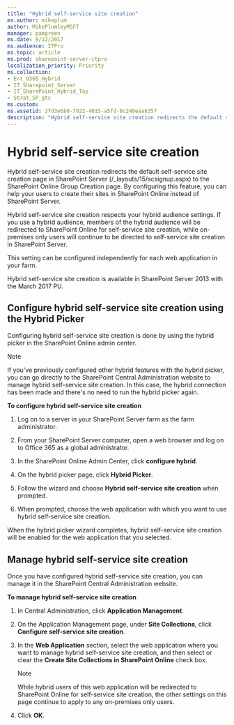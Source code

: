 ```yaml
---
title: "Hybrid self-service site creation"
ms.author: mikeplum
author: MikePlumleyMSFT
manager: pamgreen
ms.date: 9/12/2017
ms.audience: ITPro
ms.topic: article
ms.prod: sharepoint-server-itpro
localization_priority: Priority
ms.collection:
- Ent_O365_Hybrid
- IT_Sharepoint_Server
- IT_SharePoint_Hybrid_Top
- Strat_SP_gtc
ms.custom: 
ms.assetid: 27d3e6b8-7922-4015-a5fd-8c240eaa6357
description: "Hybrid self-service site creation redirects the default self-service site creation page in SharePoint Server (/_layouts/15/scsignup.aspx) to the SharePoint Online Group Creation page. By configuring this feature, you can help your users to create their sites in SharePoint Online instead of SharePoint Server."
---
```


# Hybrid self-service site creation

Hybrid self-service site creation redirects the default self-service site creation page in SharePoint Server (/_layouts/15/scsignup.aspx) to the SharePoint Online Group Creation page. By configuring this feature, you can help your users to create their sites in SharePoint Online instead of SharePoint Server.
  
Hybrid self-service site creation respects your hybrid audience settings. If you use a hybrid audience, members of the hybrid audience will be redirected to SharePoint Online for self-service site creation, while on-premises only users will continue to be directed to self-service site creation in SharePoint Server.
  
This setting can be configured independently for each web application in your farm.
  
Hybrid self-service site creation is available in SharePoint Server 2013 with the March 2017 PU.
  
## Configure hybrid self-service site creation using the Hybrid Picker

Configuring hybrid self-service site creation is done by using the hybrid picker in the SharePoint Online admin center.
  
> [!NOTE]
> If you've previously configured other hybrid features with the hybrid picker, you can go directly to the SharePoint Central Administration website to manage hybrid self-service site creation. In this case, the hybrid connection has been made and there's no need to run the hybrid picker again. 
  
 **To configure hybrid self-service site creation**
  
1. Log on to a server in your SharePoint Server farm as the farm administrator. 
    
2. From your SharePoint Server computer, open a web browser and log on to Office 365 as a global administrator.
    
3. In the SharePoint Online Admin Center, click **configure hybrid**.
    
4. On the hybrid picker page, click **Hybrid Picker**.
    
5. Follow the wizard and choose **Hybrid self-service site creation** when prompted. 
    
6. When prompted, choose the web application with which you want to use hybrid self-service site creation.
    
When the hybrid picker wizard completes, hybrid self-service site creation will be enabled for the web application that you selected.
  
## Manage hybrid self-service site creation

Once you have configured hybrid self-service site creation, you can manage it in the SharePoint Central Administration website.
  
 **To manage hybrid self-service site creation**
  
1. In Central Administration, click **Application Management**.
    
2. On the Application Management page, under **Site Collections**, click **Configure self-service site creation**.
    
3. In the **Web Application** section, select the web application where you want to manage hybrid self-service site creation, and then select or clear the **Create Site Collections in SharePoint Online** check box. 
    
    > [!NOTE]
    > While hybrid users of this web application will be redirected to SharePoint Online for self-service site creation, the other settings on this page continue to apply to any on-premises only users. 
  
4. Click **OK**.
    

